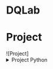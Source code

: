 # DQLab

<h1 align="left">Project</h1>
![Project]

<details><summary>Project Python</summary>
- [[📂](https://github.com/salbifaza/DQLab/tree/main/Project/Project%20Simple%20ETL%20with%20Pandas)][[🎫](https://academy.dqlab.id/certificate/pdf/DQLABDEPROUMHJFB/NONTRACK)] Project Simple ETL with Pandas
</details>
